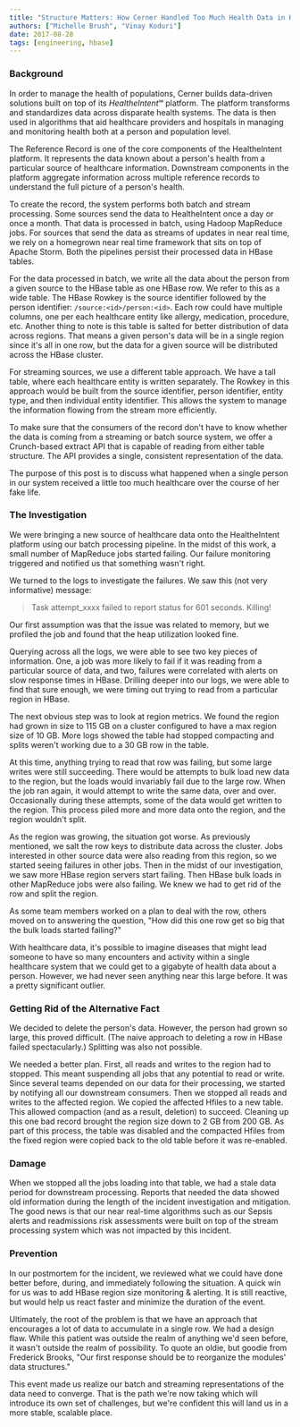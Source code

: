 ```yaml
---
title: "Structure Matters: How Cerner Handled Too Much Health Data in HBase"
authors: ["Michelle Brush", "Vinay Koduri"]
date: 2017-08-28
tags: [engineering, hbase]
---
```


### Background

In order to manage the health of populations, Cerner builds data-driven solutions built on top of its _HealtheIntent_&#8480; platform. The platform transforms and standardizes data across disparate health systems. The data is then used in algorithms that aid healthcare providers and hospitals in managing and monitoring health both at a person and population level.

The Reference Record is one of the core components of the HealtheIntent platform. It represents the data known about a person's health from a particular source of healthcare information. Downstream components in the platform aggregate information across multiple reference records to understand the full picture of a person's health. 

To create the record, the system performs both batch and stream processing. Some sources send the data to HealtheIntent once a day or once a month. That data is processed in batch, using Hadoop MapReduce jobs. For sources that send the data as streams of updates in near real time, we rely on a homegrown near real time framework that sits on top of Apache Storm. Both the pipelines persist their processed data in HBase tables. 

For the data processed in batch, we write all the data about the person from a given source to the HBase table as one HBase row. We refer to this as a wide table. The HBase Rowkey is the source identifier followed by the person identifier: `/source:<id>/person:<id>`. Each row could have multiple columns, one per each healthcare entity like allergy, medication, procedure, etc. Another thing to note is this table is salted for better distribution of data across regions. That means a given person's data will be in a single region since it's all in one row, but the data for a given source will be distributed across the HBase cluster. 

For streaming sources, we use a different table approach. We have a tall table, where each healthcare entity is written separately. The Rowkey in this approach would be built from the source identifier, person identifier, entity type, and then individual entity identifier. This allows the system to manage the information flowing from the stream more efficiently. 

To make sure that the consumers of the record don't have to know whether the data is coming from a streaming or batch source system, we offer a Crunch-based extract API that is capable of reading from either table structure. The API provides a single, consistent representation of the data.

The purpose of this post is to discuss what happened when a single person in our system received a little too much healthcare over the course of her fake life. 

### The Investigation

We were bringing a new source of healthcare data onto the HealtheIntent platform using our batch processing pipeline. In the midst of this work, a small number of MapReduce jobs started failing. Our failure monitoring triggered and notified us that something wasn't right.

We turned to the logs to investigate the failures. We saw this (not very informative) message:

> Task attempt_xxxx failed to report status for 601 seconds. Killing!

Our first assumption was that the issue was related to memory, but we profiled the job and found that the heap utilization looked fine. 

Querying across all the logs, we were able to see two key pieces of information. One, a job was more likely to fail if it was reading from a particular source of data, and two, failures were correlated with alerts on slow response times in HBase. Drilling deeper into our logs, we were able to find that sure enough, we were timing out trying to read from a particular region in HBase. 

The next obvious step was to look at region metrics. We found the region had grown in size to 115 GB on a cluster configured to have a max region size of 10 GB. More logs showed the table had stopped compacting and splits weren't working due to a 30 GB row in the table. 

At this time, anything trying to read that row was failing, but some large writes were still succeeding. There would be attempts to bulk load new data to the region, but the loads would invariably fail due to the large row. When the job ran again, it would attempt to write the same data, over and over. Occasionally during these attempts, some of the data would get written to the region. This process piled more and more data onto the region, and the region wouldn't split. 

As the region was growing, the situation got worse. As previously mentioned, we salt the row keys to distribute data across the cluster. Jobs interested in other source data were also reading from this region, so we started seeing failures in other jobs. Then in the midst of our investigation, we saw more HBase region servers start failing. Then HBase bulk loads in other MapReduce jobs were also failing. We knew we had to get rid of the row and split the region.

As some team members worked on a plan to deal with the row, others moved on to answering the question, "How did this one row get so big that the bulk loads started failing?" 

With healthcare data, it's possible to imagine diseases that might lead someone to have so many encounters and activity within a single healthcare system that we could get to a gigabyte of health data about a person. However, we had never seen anything near this large before. It was a pretty significant outlier. 


### Getting Rid of the Alternative Fact

We decided to delete the person's data. However, the person had grown so large, this proved difficult. (The naive approach to deleting a row in HBase failed spectacularly.) Splitting was also not possible.

We needed a better plan. First, all reads and writes to the region had to stopped. This meant suspending all jobs that any potential to read or write. Since several teams depended on our data for their processing, we started by notifying all our downstream consumers. Then we stopped all reads and writes to the affected region. We copied the affected Hfiles to a new table. This allowed compaction (and as a result, deletion) to succeed. Cleaning up this one bad record brought the region size down to 2 GB from 200 GB. As part of this process, the table was disabled and the compacted Hfiles from the fixed region were copied back to the old table before it was re-enabled.

### Damage

When we stopped all the jobs loading into that table, we had a stale data period for downstream processing. Reports that needed the data showed old information during the length of the incident investigation and mitigation. The good news is that our near real-time algorithms such as our Sepsis alerts and readmissions risk assessments were built on top of the stream processing system which was not impacted by this incident.

### Prevention

In our postmortem for the incident, we reviewed what we could have done better before, during, and immediately following the situation. A quick win for us was to add HBase region size monitoring & alerting. It is still reactive, but would help us react faster and minimize the duration of the event.

Ultimately, the root of the problem is that we have an approach that encourages a lot of data to accumulate in a single row. We had a design flaw. While this patient was outside the realm of anything we'd seen before, it wasn't outside the realm of possibility. To quote an oldie, but goodie from Frederick Brooks, "Our first response should be to reorganize the modules' data structures." 

This event made us realize our batch and streaming representations of the data need to converge. That is the path we're now taking which will introduce its own set of challenges, but we're confident this will land us in a more stable, scalable place.
